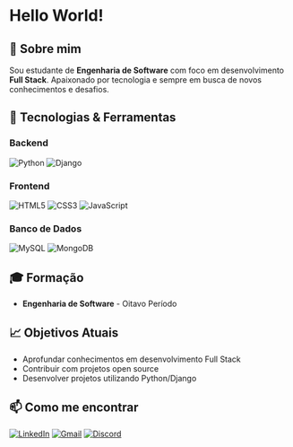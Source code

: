 # Hello World!

## 🎯 Sobre mim
Sou estudante de **Engenharia de Software** com foco em desenvolvimento **Full Stack**. Apaixonado por tecnologia e sempre em busca de novos conhecimentos e desafios.

## 🚀 Tecnologias & Ferramentas

### Backend
![Python](https://img.shields.io/badge/Python-3776AB?style=for-the-badge&logo=python&logoColor=white)
![Django](https://img.shields.io/badge/Django-092E20?style=for-the-badge&logo=django&logoColor=white)

### Frontend
![HTML5](https://img.shields.io/badge/HTML5-E34F26?style=for-the-badge&logo=html5&logoColor=white)
![CSS3](https://img.shields.io/badge/CSS3-1572B6?style=for-the-badge&logo=css3&logoColor=white)
![JavaScript](https://img.shields.io/badge/JavaScript-F7DF1E?style=for-the-badge&logo=javascript&logoColor=black)

### Banco de Dados
![MySQL](https://img.shields.io/badge/MySQL-4479A1?style=for-the-badge&logo=mysql&logoColor=white)
![MongoDB](https://img.shields.io/badge/MongoDB-47A248?style=for-the-badge&logo=mongodb&logoColor=white)

## 🎓 Formação
- **Engenharia de Software** - Oitavo Período

## 📈 Objetivos Atuais
- Aprofundar conhecimentos em desenvolvimento Full Stack
- Contribuir com projetos open source
- Desenvolver projetos utilizando Python/Django

## 📫 Como me encontrar

[![LinkedIn](https://img.shields.io/badge/LinkedIn-0A66C2?style=for-the-badge&logo=linkedin&logoColor=white)](https://www.linkedin.com/in/igorpaula7/)
[![Gmail](https://img.shields.io/badge/Gmail-EA4335?style=for-the-badge&logo=gmail&logoColor=white)](mailto:igoroliveira7896@gmail.com)
[![Discord](https://img.shields.io/badge/Discord-5865F2?style=for-the-badge&logo=discord&logoColor=white)](https://discordapp.com/users/igorpaula7)
